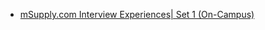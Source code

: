  - [mSupply.com Interview Experiences| Set 1 (On-Campus)](https://www.geeksforgeeks.org/msupply-com-interview-experiences-set-1-on-campus/)